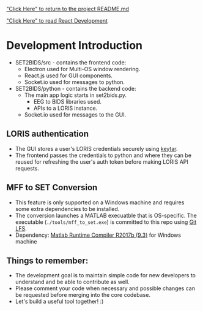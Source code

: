 ["Click Here" to return to the project README.md](../../README.md)

["Click Here" to read React Development](react/README.md)

# Development Introduction

 * SET2BIDS/src - contains the frontend code:
   * Electron used for Multi-OS window rendering.
   * React.js used for GUI components.
   * Socket.io used for messages to python.
 * SET2BIDS/python - contains the backend code:
   * The main app logic starts in set2bids.py.
     * EEG to BIDS libraries used.
     * APIs to a LORIS instance.
   * Socket.io used for messages to the GUI.

## LORIS authentication

 * The GUI stores a user's LORIS credentials securely using [keytar](https://www.npmjs.com/package/keytar).
 * The frontend passes the credentials to python and where they can be reused for refreshing the user's auth token before making LORIS API requests.

## MFF to SET Conversion

* This feature is only supported on a Windows machine and requires some extra dependencies to be installed. 
* The conversion launches a MATLAB execuatble that is OS-specific. The executable (`./tools/mff_to_set.exe`) is committed to this repo using [Git LFS](https://git-lfs.github.com/).
* Dependency: [Matlab Runtime Compiler R2017b (9.3)](https://www.mathworks.com/products/compiler/matlab-runtime.html) for Windows machine

## Things to remember:

 * The development goal is to maintain simple code for new developers to understand and be able to contribute as well.
 * Please comment your code when necessary and possible changes can be requested before merging into the core codebase.
 * Let's build a useful tool together! :)
